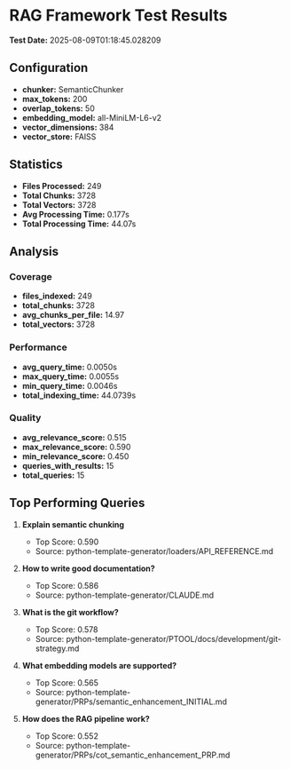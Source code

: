 # RAG Framework Test Results

**Test Date:** 2025-08-09T01:18:45.028209

## Configuration

- **chunker:** SemanticChunker
- **max_tokens:** 200
- **overlap_tokens:** 50
- **embedding_model:** all-MiniLM-L6-v2
- **vector_dimensions:** 384
- **vector_store:** FAISS

## Statistics

- **Files Processed:** 249
- **Total Chunks:** 3728
- **Total Vectors:** 3728
- **Avg Processing Time:** 0.177s
- **Total Processing Time:** 44.07s

## Analysis

### Coverage
- **files_indexed:** 249
- **total_chunks:** 3728
- **avg_chunks_per_file:** 14.97
- **total_vectors:** 3728

### Performance
- **avg_query_time:** 0.0050s
- **max_query_time:** 0.0055s
- **min_query_time:** 0.0046s
- **total_indexing_time:** 44.0739s

### Quality
- **avg_relevance_score:** 0.515
- **max_relevance_score:** 0.590
- **min_relevance_score:** 0.450
- **queries_with_results:** 15
- **total_queries:** 15

## Top Performing Queries

1. **Explain semantic chunking**
   - Top Score: 0.590
   - Source: python-template-generator/loaders/API_REFERENCE.md

2. **How to write good documentation?**
   - Top Score: 0.586
   - Source: python-template-generator/CLAUDE.md

3. **What is the git workflow?**
   - Top Score: 0.578
   - Source: python-template-generator/PTOOL/docs/development/git-strategy.md

4. **What embedding models are supported?**
   - Top Score: 0.565
   - Source: python-template-generator/PRPs/semantic_enhancement_INITIAL.md

5. **How does the RAG pipeline work?**
   - Top Score: 0.552
   - Source: python-template-generator/PRPs/cot_semantic_enhancement_PRP.md


